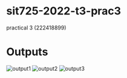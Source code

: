 # sit725-2022-t3-prac3
practical 3 (222418899)

# Outputs

![output1](https://user-images.githubusercontent.com/62114701/204766138-70dbc746-7622-454e-8b86-20215a073ed4.jpg)
![output2](https://user-images.githubusercontent.com/62114701/204766149-f27289b4-7525-4e8a-ba19-909aca1cf286.jpg)
![output3](https://user-images.githubusercontent.com/62114701/204766154-85fa5b5b-22e6-48f3-a89f-e18a34c3d445.jpg)
